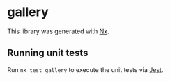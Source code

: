 # gallery

This library was generated with [Nx](https://nx.dev).

## Running unit tests

Run `nx test gallery` to execute the unit tests via [Jest](https://jestjs.io).
